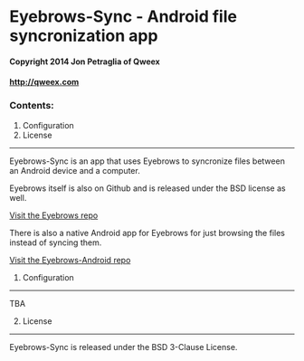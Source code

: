 # Eyebrows-Sync - Android file syncronization app #
#### Copyright 2014 Jon Petraglia of Qweex ####
#### http://qweex.com ####


### Contents: ###
  1. Configuration
  2. License

----------------------------------------------------------------

Eyebrows-Sync is an app that uses Eyebrows to syncronize files between an Android device and a computer.

Eyebrows itself is also on Github and is released under the BSD license as well.

[Visit the Eyebrows repo](https://github.com/notbryant/eyebrows)

There is also a native Android app for Eyebrows for just browsing the files instead of syncing them.

[Visit the Eyebrows-Android repo](https://github.com/notbryant/eyebrows-android)


1. Configuration
------------

TBA

2. License
------------

Eyebrows-Sync is released under the BSD 3-Clause License.